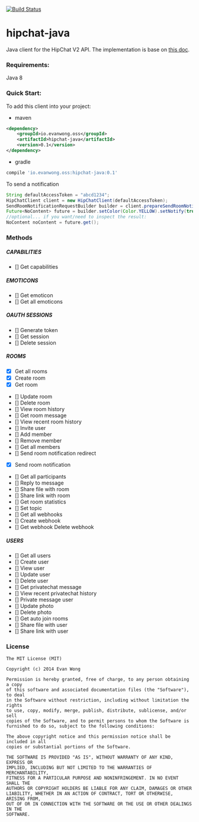 [![Build Status](https://snap-ci.com/evanwong/hipchat-java/branch/develop/build_image)](https://snap-ci.com/evanwong/hipchat-java/branch/develop)

hipchat-java
============
Java client for the HipChat V2 API. The implementation is base on [this doc](https://www.hipchat.com/docs/apiv2).


###  Requirements:
Java 8

### Quick Start:
To add this client into your project:

* maven
```xml
<dependency>
    <groupId>io.evanwong.oss</groupId>
    <artifactId>hipchat-java</artifactId>
    <version>0.1</version>
</dependency>
```
* gradle
```gradle
compile 'io.evanwong.oss:hipchat-java:0.1'
```

To send a notification
```java
String defaultAccessToken = "abcd1234";
HipChatClient client = new HipChatClient(defaultAccessToken);
SendRoomNotificationRequestBuilder builder = client.prepareSendRoomNotificationRequestBuilder("myRoom", "hello world!");
Future<NoContent> future = builder.setColor(Color.YELLOW).setNotify(true).build().execute();
//optional... if you want/need to inspect the result:
NoContent noContent = future.get();
```

### Methods
##### CAPABILITIES
- [] Get capabilities
##### EMOTICONS
- [] Get emoticon
- [] Get all emoticons
##### OAUTH SESSIONS
- [] Generate token
- [] Get session
- [] Delete session
##### ROOMS
- [x] Get all rooms
- [x] Create room
- [x] Get room
- [] Update room
- [] Delete room
- [] View room history
- [] Get room message
- [] View recent room history
- [] Invite user
- [] Add member
- [] Remove member
- [] Get all members
- [] Send room notification redirect
- [x] Send room notification
- [] Get all participants
- [] Reply to message
- [] Share file with room
- [] Share link with room
- [] Get room statistics
- [] Set topic
- [] Get all webhooks
- [] Create webhook
- [] Get webhook
Delete webhook
##### USERS
- [] Get all users
- [] Create user
- [] View user
- [] Update user
- [] Delete user
- [] Get privatechat message
- [] View recent privatechat history
- [] Private message user
- [] Update photo
- [] Delete photo
- [] Get auto join rooms
- [] Share file with user
- [] Share link with user

### License

    The MIT License (MIT)

    Copyright (c) 2014 Evan Wong

    Permission is hereby granted, free of charge, to any person obtaining a copy
    of this software and associated documentation files (the "Software"), to deal
    in the Software without restriction, including without limitation the rights
    to use, copy, modify, merge, publish, distribute, sublicense, and/or sell
    copies of the Software, and to permit persons to whom the Software is
    furnished to do so, subject to the following conditions:

    The above copyright notice and this permission notice shall be included in all
    copies or substantial portions of the Software.

    THE SOFTWARE IS PROVIDED "AS IS", WITHOUT WARRANTY OF ANY KIND, EXPRESS OR
    IMPLIED, INCLUDING BUT NOT LIMITED TO THE WARRANTIES OF MERCHANTABILITY,
    FITNESS FOR A PARTICULAR PURPOSE AND NONINFRINGEMENT. IN NO EVENT SHALL THE
    AUTHORS OR COPYRIGHT HOLDERS BE LIABLE FOR ANY CLAIM, DAMAGES OR OTHER
    LIABILITY, WHETHER IN AN ACTION OF CONTRACT, TORT OR OTHERWISE, ARISING FROM,
    OUT OF OR IN CONNECTION WITH THE SOFTWARE OR THE USE OR OTHER DEALINGS IN THE
    SOFTWARE.
